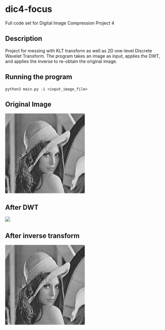 # dic4-focus
Full code set for Digital Image Compression Project 4

## Description
Project for messing with KLT transform as well as 2D one-level Discrete Wavelet Transform.
The program takes an image as input, applies the DWT, and applies the inverse to re-obtain
the original image.

## Running the program
    python3 main.py -i <input_image_file>

## Original Image
<img src="https://github.com/kfjustis/dic4-focus/blob/master/lena.png" width="256">

## After DWT
![](http://i.imgur.com/v03t4Y4.png)

## After inverse transform
<img src="https://raw.githubusercontent.com/kfjustis/dic4-focus/master/iDWT2D_reconstruction.bmp" width="256">
